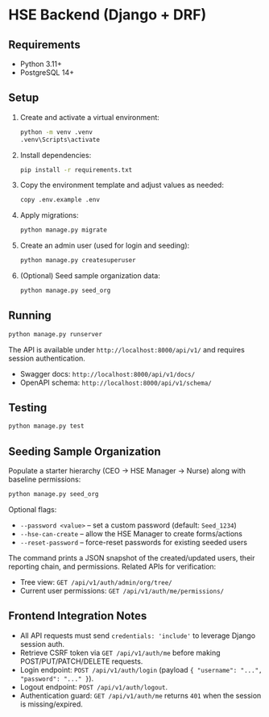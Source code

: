 # HSE Backend (Django + DRF)

## Requirements
- Python 3.11+
- PostgreSQL 14+

## Setup
1. Create and activate a virtual environment:
   ```bash
   python -m venv .venv
   .venv\Scripts\activate
   ```
2. Install dependencies:
   ```bash
   pip install -r requirements.txt
   ```
3. Copy the environment template and adjust values as needed:
   ```bash
   copy .env.example .env
   ```
4. Apply migrations:
   ```bash
   python manage.py migrate
   ```
5. Create an admin user (used for login and seeding):
   ```bash
   python manage.py createsuperuser
   ```
6. (Optional) Seed sample organization data:
   ```bash
   python manage.py seed_org
   ```

## Running
```bash
python manage.py runserver
```
The API is available under `http://localhost:8000/api/v1/` and requires session authentication.

- Swagger docs: `http://localhost:8000/api/v1/docs/`
- OpenAPI schema: `http://localhost:8000/api/v1/schema/`

## Testing
```bash
python manage.py test
```

## Seeding Sample Organization
Populate a starter hierarchy (CEO → HSE Manager → Nurse) along with baseline permissions:

```bash
python manage.py seed_org
```

Optional flags:

- `--password <value>` – set a custom password (default: `Seed_1234`)
- `--hse-can-create` – allow the HSE Manager to create forms/actions
- `--reset-password` – force-reset passwords for existing seeded users

The command prints a JSON snapshot of the created/updated users, their reporting chain, and permissions. Related APIs for verification:

- Tree view: `GET /api/v1/auth/admin/org/tree/`
- Current user permissions: `GET /api/v1/auth/me/permissions/`

## Frontend Integration Notes
- All API requests must send `credentials: 'include'` to leverage Django session auth.
- Retrieve CSRF token via `GET /api/v1/auth/me` before making POST/PUT/PATCH/DELETE requests.
- Login endpoint: `POST /api/v1/auth/login` (payload `{ "username": "...", "password": "..." }`).
- Logout endpoint: `POST /api/v1/auth/logout`.
- Authentication guard: `GET /api/v1/auth/me` returns `401` when the session is missing/expired.
